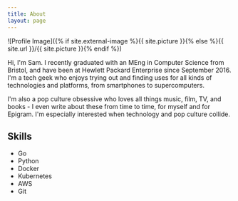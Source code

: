 ```yaml
---
title: About
layout: page
---
```

![Profile Image]({% if site.external-image %}{{ site.picture }}{% else %}{{ site.url }}/{{ site.picture }}{% endif %})

<p>
Hi, I'm Sam. I recently graduated with an MEng in Computer Science from Bristol, and have been at Hewlett Packard Enterprise since September 2016. I'm a tech geek who enjoys trying out and finding uses for all kinds of technologies and platforms, from smartphones to supercomputers.

I'm also a pop culture obsessive who loves all things music, film, TV, and books - I even write about these from time to time, for myself and for Epigram. I'm especially interested when technology and pop culture collide.</p>

<h2>Skills</h2>

<ul class="skill-list">
	<li>Go</li>
	<li>Python</li>
	<li>Docker</li>
	<li>Kubernetes</li>
	<li>AWS</li>
	<li>Git</li>
</ul>

